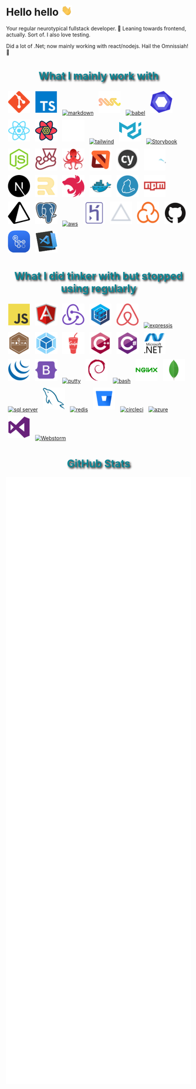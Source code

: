 # Hello hello <img src="./icons/Hi.gif" width="30px" />

Your regular neurotypical fullstack developer. :see_no_evil:
Leaning towards frontend, actually. Sort of. I also love testing.

Did a lot of .Net; now mainly working with react/nodejs. Hail the Omnissiah! 🧙

<h1 align="center" style="color:#0c8694;text-shadow: black 0.1em 0.1em 0.2em;">What I mainly work with</h1>

<p align="left">
<a href="https://git-scm.com/" target="_blank"><img style="margin: 5px" src="https://raw.githubusercontent.com/devicons/devicon/master/icons/git/git-original.svg" alt="git" width="60" height="60"/></a>
<a href="https://www.typescriptlang.org/" target="_blank"><img style="margin: 5px" src="https://raw.githubusercontent.com/devicons/devicon/master/icons/typescript/typescript-original.svg" alt="TypeScript" height="60" /></a>
<a href="https://www.markdownguide.org/" target="_blank"><img style="margin: 5px" src="https://cdn.jsdelivr.net/gh/devicons/devicon/icons/markdown/markdown-original.svg" alt="markdown" height="60" /></a>
<a href="https://swc.rs" target="_blank"><img style="margin: 5px" src="./icons/swc.svg" alt="swc" height="60"/></a>
<a href="https://babeljs.io/" target="_blank"><img style="margin: 5px" src="https://cdn.jsdelivr.net/gh/devicons/devicon/icons/babel/babel-original.svg" alt="babel" width="60" height="60"/></a>
<a href="https://eslint.org/" target="_blank"><img style="margin: 5px" src="./icons/eslint.svg" alt="eslint" width="60" height="60"/></a>
<a href="https://fr.reactjs.org/" target="_blank"><img style="margin: 5px" src="https://raw.githubusercontent.com/devicons/devicon/master/icons/react/react-original.svg" alt="React" height="60" /></a>
<a href="https://react-query.tanstack.com/" target="_blank"><img style="margin: 5px" src="./icons/react-query.svg" alt="react-query" height="60" /></a>
<a href="https://swr.vercel.app/" target="_blank"><img style="margin: 5px" src="./icons/swr.dark.svg" alt="swr" width="60" height="60" /></a>
<a href="https://tailwindcss.com/" target="_blank"><img style="margin: 5px" src="https://cdn.jsdelivr.net/gh/devicons/devicon/icons/tailwindcss/tailwindcss-plain.svg" alt="tailwind" width="60" height="60"/></a>
<a href="https://material-ui.com/" target="_blank"><img style="margin: 5px" src="https://raw.githubusercontent.com/devicons/devicon/master/icons/materialui/materialui-plain.svg" alt="material-ui" width="60" height="60"/></a>
<a href="https://storybook.js.org/" target="_blank"><img style="margin: 5px" src="https://cdn.jsdelivr.net/gh/devicons/devicon/icons/storybook/storybook-original.svg" alt="Storybook" width="60" height="60"/></a>
<a href="https://nodejs.org" target="_blank"><img style="margin: 5px" src="https://raw.githubusercontent.com/devicons/devicon/master/icons/nodejs/nodejs-original.svg" alt="nodejs" width="60" height="60"/></a>
<a href="https://jestjs.io/" target="_blank"><img style="margin: 5px" src="./icons/jest-icon.svg" alt="jest" width="60" height="60"/></a>
<a href="https://testing-library.com/" alt="testing library" target="_blank"><img style="margin: 5px" src="./icons/octopus-128x128.png" alt="mongodb" width="60" height="60"/></a>
<a href="https://mswjs.io/" target="_blank"><img style="margin: 5px" src="./icons/msw-logo.svg" alt="msw" width="60" height="60"/></a>
<a href="https://www.cypress.io/" target="_blank"><img style="margin: 5px" src="./icons/cypress.png" alt="Cypress" width="60" height="60"/></a>
<a href="https://nx.dev/" target="_blank"><img style="margin: 5px" src="./icons/nx.png" alt="nx" height="60"/></a>
<a href="https://nextjs.org/" target="_blank"><img style="margin: 5px" src="https://raw.githubusercontent.com/devicons/devicon/master/icons/nextjs/nextjs-original.svg" alt="nextjs" width="60" height="60"/></a>
<a href="https://remix.run/" target="_blank"><img style="margin: 5px" src="./icons/remix.png" alt="remix" width="60" height="60"/></a>
<a href="https://nestjs.com/" target="_blank"><img style="margin: 5px" src="https://raw.githubusercontent.com/devicons/devicon/master/icons/nestjs/nestjs-plain.svg" alt="nestjs" width="60" height="60"/></a>
<a href="https://www.docker.com/" target="_blank"><img style="margin: 5px" src="https://raw.githubusercontent.com/devicons/devicon/master/icons/docker/docker-original.svg" alt="docker" width="60" height="60"/></a>
<a href="https://yarnpkg.com/" target="_blank"><img style="margin: 5px" src="https://raw.githubusercontent.com/devicons/devicon/master/icons/yarn/yarn-original.svg" alt="yarn" width="60" height="60"/></a>
<a href="https://www.npmjs.com/~jpb06" target="_blank"><img style="margin: 5px" src="https://raw.githubusercontent.com/devicons/devicon/master/icons/npm/npm-original-wordmark.svg" alt="npm" width="60" height="60"/></a>
<a href="https://www.prisma.io/" target="_blank"><img style="margin: 5px" src="./icons/prisma_icon_132076.svg" alt="prisma" width="60" height="60"/></a>
<a href="https://www.postgresql.org/" target="_blank"><img style="margin: 5px" src="https://raw.githubusercontent.com/devicons/devicon/master/icons/postgresql/postgresql-original.svg" alt="postgres" width="60" height="60"/></a>
<a href="https://aws.amazon.com" target="_blank"><img style="margin: 5px" src="https://cdn.jsdelivr.net/gh/devicons/devicon/icons/amazonwebservices/amazonwebservices-original.svg" alt="aws" width="60" height="60"/></a>
<a href="https://dashboard.heroku.com/apps" target="_blank"><img style="margin: 5px" src="https://raw.githubusercontent.com/devicons/devicon/master/icons/heroku/heroku-original.svg" alt="heroku" width="60" height="60"/></a>
<a href="https://vercel.com/home" target="_blank"><img style="margin: 5px" src="./icons/vercel-logo.svg" alt="vercel" width="60" height="60"/></a>
<a href="https://sonarcloud.io/" target="_blank"><img style="margin: 5px" src="./icons/sonarcloud.svg" alt="sonarcloud" width="60" height="60"/></a>
<a href="https://github.com/" target="_blank"><img style="margin: 5px" src="https://raw.githubusercontent.com/devicons/devicon/master/icons/github/github-original.svg" alt="github" width="60" height="60"/></a>
<a href="https://github.com/features/actions" target="_blank"><img style="margin: 5px" src="./icons/github-actions.png" alt="github actions" width="60" height="60"/></a>
<a href="https://code.visualstudio.com/" target="_blank"><img style="margin: 5px" src="./icons/vscode.png" alt="vscode" width="60" height="60"/></a>

</p>

<h1 align="center" style="color:#0c8694;text-shadow: black 0.1em 0.1em 0.2em;">What I did tinker with but stopped using regularly</h1>

<p align="left">
<a href="https://developer.mozilla.org/en-US/docs/Web/JavaScript" target="_blank"><img style="margin: 5px" src="https://raw.githubusercontent.com/devicons/devicon/master/icons/javascript/javascript-original.svg" alt="javascript" width="60" height="60"/></a>
<a href="https://angularjs.org/" target="_blank"><img style="margin: 5px" src="https://raw.githubusercontent.com/devicons/devicon/master/icons/angularjs/angularjs-original.svg" alt="angular" width="60" height="60"/></a>
<a href="https://redux.js.org/" target="_blank"><img style="margin: 5px" src="https://raw.githubusercontent.com/devicons/devicon/master/icons/redux/redux-original.svg" alt="redux" width="60" height="60"/></a>
<a href="https://sequelize.org/master/" target="_blank"><img style="margin: 5px" src="https://raw.githubusercontent.com/devicons/devicon/master/icons/sequelize/sequelize-original.svg" alt="sequelize" width="60" height="60"/></a>
<a href="https://enzymejs.github.io/enzyme/" target="_blank"><img style="margin: 5px" src="./icons/airbnb-1.svg" alt="enzyme" width="60" height="60"/></a>
<a href="https://expressjs.com/" target="_blank"><img style="margin: 5px" src="https://cdn.jsdelivr.net/gh/devicons/devicon/icons/express/express-original.svg" alt="expressjs" width="60" height="60"/></a>
<a href="https://mochajs.org/" target="_blank"><img style="margin: 5px" src="https://raw.githubusercontent.com/devicons/devicon/master/icons/mocha/mocha-plain.svg" alt="mocha" width="60" height="60"/></a>
<a href="https://webpack.js.org/" target="_blank"><img style="margin: 5px" src="https://raw.githubusercontent.com/devicons/devicon/master/icons/webpack/webpack-original.svg" alt="webpack" width="60" height="60"/></a>
<a href="https://gulpjs.com/" target="_blank"><img style="margin: 5px" src="https://raw.githubusercontent.com/devicons/devicon/master/icons/gulp/gulp-plain.svg" alt="gulp" width="60" height="60"/></a>
<a href="https://isocpp.org/" target="_blank"><img style="margin: 5px" src="https://raw.githubusercontent.com/devicons/devicon/master/icons/cplusplus/cplusplus-original.svg" alt="cpp" width="60" height="60"/></a>
<a href="https://docs.microsoft.com/fr-fr/dotnet/csharp/" target="_blank"><img style="margin: 5px" src="https://raw.githubusercontent.com/devicons/devicon/master/icons/csharp/csharp-original.svg" alt="C#" width="60" height="60"/></a>
<a href="https://docs.microsoft.com/en-us/aspnet/overview" target="_blank"><img style="margin: 5px" src="https://raw.githubusercontent.com/devicons/devicon/master/icons/dot-net/dot-net-original-wordmark.svg" alt="asp.net" width="60" height="60"/></a>
<a href="https://jquery.com/" target="_blank"><img style="margin: 5px" src="https://raw.githubusercontent.com/devicons/devicon/master/icons/jquery/jquery-original.svg" alt="jquery" width="60" height="60"/></a>
<a href="https://getbootstrap.com/" target="_blank"><img style="margin: 5px" src="https://raw.githubusercontent.com/devicons/devicon/master/icons/bootstrap/bootstrap-plain.svg" alt="bootstrap" width="60" height="60"/></a>
<a href="https://www.putty.org/" target="_blank"><img style="margin: 5px" src="https://cdn.jsdelivr.net/gh/devicons/devicon/icons/putty/putty-original.svg" alt="putty" width="60" height="60"/></a>
<a href="https://www.debian.org/index.en.html" target="_blank"><img style="margin: 5px" src="https://raw.githubusercontent.com/devicons/devicon/master/icons/debian/debian-original.svg" alt="debian" width="60" height="60"/></a>
<a href="http://www.gnu.org/software/bash/" target="_blank"><img style="margin: 5px" src="https://cdn.jsdelivr.net/gh/devicons/devicon/icons/bash/bash-original.svg" alt="bash" width="60" height="60"/></a>
<a href="https://www.nginx.com" target="_blank"><img style="margin: 5px" src="https://raw.githubusercontent.com/devicons/devicon/master/icons/nginx/nginx-original.svg" alt="nginx" width="60" height="60"/></a>
<a href="https://www.mongodb.com/" target="_blank"><img style="margin: 5px" src="https://raw.githubusercontent.com/devicons/devicon/master/icons/mongodb/mongodb-original.svg" alt="mongodb" width="60" height="60"/></a>
<a href="https://www.microsoft.com/en-us/sql-server" target="_blank"><img style="margin: 5px" src="https://cdn.jsdelivr.net/gh/devicons/devicon/icons/microsoftsqlserver/microsoftsqlserver-plain.svg" alt="sql server" width="60" height="60"/></a>
<a href="https://www.mysql.com/fr/" target="_blank"><img style="margin: 5px" src="https://raw.githubusercontent.com/devicons/devicon/master/icons/mysql/mysql-original.svg" alt="mysql" width="60" height="60"/></a>
<a href="https://redis.io/" target="_blank"><img style="margin: 5px" src="https://cdn.jsdelivr.net/gh/devicons/devicon/icons/redis/redis-plain-wordmark.svg" alt="redis" width="60" height="60"/></a>
<a href="https://bitbucket.org/" target="_blank"><img style="margin: 5px" src="https://raw.githubusercontent.com/devicons/devicon/master/icons/bitbucket/bitbucket-original.svg" alt="bitbucket" width="60" height="60"/></a>
<a href="https://circleci.com/" target="_blank"><img style="margin: 5px" src="https://cdn.jsdelivr.net/gh/devicons/devicon/icons/circleci/circleci-plain.svg" alt="circleci" width="60" height="60"/></a>
<a href="https://azure.microsoft.com/" target="_blank"><img style="margin: 5px" src="https://cdn.jsdelivr.net/gh/devicons/devicon/icons/azure/azure-original.svg" alt="azure" width="60" height="60"/></a>
<a href="https://visualstudio.microsoft.com/" target="_blank"><img style="margin: 5px" src="https://raw.githubusercontent.com/devicons/devicon/master/icons/visualstudio/visualstudio-plain.svg" alt="Visual studio" width="60" height="60"/></a>
<a href="https://www.jetbrains.com/fr-fr/webstorm/" target="_blank"><img style="margin: 5px" src="https://cdn.jsdelivr.net/gh/devicons/devicon/icons/webstorm/webstorm-original.svg" alt="Webstorm" width="60" height="60"/></a>

</p>

<h1 align="center" style="color:#0c8694;text-shadow: black 0.1em 0.1em 0.2em;">GitHub Stats</h1>

<div style="display: flex;flex-direction: column;flex-wrap: nowrap;justify-content: flex-start;align-items: center;align-content: stretch">
  <img src="./stats.svg" style="width:100%;margin-bottom:45px;" />
</div>

